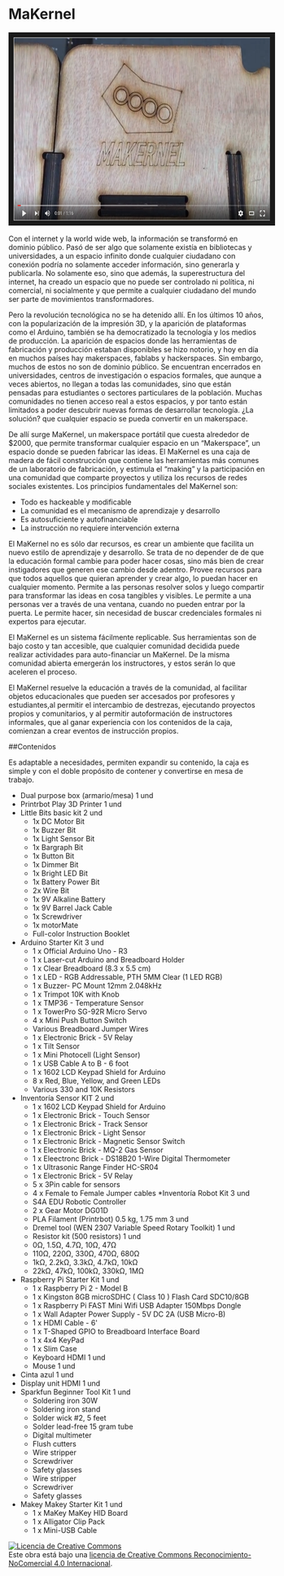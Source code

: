 # MaKernel

<a href="https://www.youtube.com/watch?v=7O9nCXKZr5c" target="_blank"><img src="https://github.com/FunCR/MaKernel/blob/master/Images/makernelyoutube.png" 
alt="Makernel" width="640" height="360" border="10" /></a>


Con el internet y la world wide web, la información se transformó en dominio público. Pasó de ser algo que solamente existía en bibliotecas y universidades, a un espacio infinito donde cualquier ciudadano con conexión podría no solamente acceder información, sino generarla y publicarla.  No solamente eso, sino que además, la superestructura del internet, ha creado un espacio que no puede ser controlado ni política, ni comercial, ni socialmente y que permite a cualquier ciudadano del mundo ser parte de movimientos transformadores.  

Pero la revolución tecnológica no se ha detenido allí. En los últimos 10 años, con la popularización de la impresión 3D, y la aparición de plataformas como el Arduino, también se ha democratizado la tecnología y los medios de producción. La aparición de espacios donde las herramientas de fabricación y producción estaban disponibles se hizo notorio, y hoy en día en muchos países hay makerspaces, fablabs y hackerspaces.  Sin embargo, muchos de estos no son de dominio público. Se encuentran encerrados en universidades, centros de investigación o espacios formales, que aunque a veces abiertos, no llegan a todas las comunidades, sino que están pensadas para estudiantes o sectores particulares de la población. Muchas comunidades no tienen acceso real a estos espacios, y por tanto están limitados a poder descubrir nuevas formas de desarrollar tecnología. ¿La solución? que cualquier espacio se pueda convertir en un makerspace.

De allí surge MaKernel, un makerspace portátil que cuesta alrededor de $2000, que permite transformar cualquier espacio en un “Makerspace”, un espacio donde se pueden fabricar las ideas. El MaKernel es una caja de madera de fácil construcción que contiene las herramientas más comunes de un laboratorio de fabricación, y estimula el “making” y la participación en una comunidad que comparte proyectos y utiliza los recursos de redes sociales existentes.  Los principios fundamentales del MaKernel son:

* Todo es hackeable y modificable
* La comunidad es el mecanismo de aprendizaje y desarrollo
* Es autosuficiente y autofinanciable
* La instrucción no requiere intervención externa

El MaKernel no es sólo dar recursos, es crear un ambiente que facilita un nuevo estilo de aprendizaje y desarrollo. Se trata de no depender de de que la educación formal cambie para poder hacer cosas, sino más bien de crear instigadores que generen ese cambio desde adentro. Provee recursos para que todos aquellos que quieran aprender y crear algo, lo puedan hacer en cualquier momento.  Permite a las personas resolver solos y luego compartir para transformar las ideas en cosa tangibles y visibles.  Le permite a una personas ver a través de una ventana, cuando no pueden entrar por la puerta. Le permite hacer, sin necesidad de buscar credenciales formales ni expertos para ejecutar.

El MaKernel es un sistema fácilmente replicable.  Sus herramientas son de bajo costo y tan accesible, que cualquier comunidad decidida puede realizar actividades para auto-financiar un MaKernel. De la misma comunidad abierta emergerán los instructores, y estos serán lo que aceleren el proceso.  

El MaKernel resuelve la educación a través de la comunidad, al facilitar objetos educacionales que pueden ser accesados por profesores y estudiantes,al permitir el intercambio de destrezas, ejecutando proyectos propios y comunitarios, y al permitir autoformación de instructores informales, que al ganar experiencia con los contenidos de la caja, comienzan a crear eventos de instrucción propios.

##Contenidos

Es adaptable a necesidades, permiten expandir su contenido, la caja es simple y con el doble propósito de contener y convertirse en mesa de trabajo.

* Dual purpose box (armario/mesa)					1 und
* Printrbot Play 3D Printer							1 und
* Little Bits basic kit								2 und
  * 1x DC Motor Bit
  * 1x Buzzer Bit
  * 1x Light Sensor Bit
  * 1x Bargraph Bit
  * 1x Button Bit
  * 1x Dimmer Bit
  * 1x Bright LED Bit
  * 1x Battery Power Bit
  * 2x Wire Bit
  * 1x 9V Alkaline Battery
  * 1x 9V Barrel Jack Cable
  * 1x Screwdriver
  * 1x motorMate
  * Full-color Instruction Booklet
* Arduino Starter Kit								3 und
  * 1 x Official Arduino Uno - R3 
  * 1 x Laser-cut Arduino and Breadboard Holder
  * 1 x Clear Breadboard (8.3 x 5.5 cm)
  * 1 x LED - RGB Addressable, PTH 5MM Clear (1 LED RGB)
  * 1 x Buzzer- PC Mount 12mm 2.048kHz
  * 1 x Trimpot 10K with Knob
  * 1 x TMP36 - Temperature Sensor
  * 1 x TowerPro SG-92R Micro Servo
  * 4 x Mini Push Button Switch
  * Various  Breadboard Jumper Wires 
  * 1 x Electronic Brick - 5V Relay
  * 1 x Tilt Sensor 
  * 1 x Mini Photocell (Light Sensor)
  * 1 x USB Cable A to B - 6 foot
  * 1 x 1602 LCD Keypad Shield for Arduino
  * 8 x Red, Blue, Yellow, and Green LEDs
  * Various 330 and 10K Resistors
* Inventoría Sensor KIT							2 und
  * 1 x 1602 LCD Keypad Shield for Arduino
  * 1 x Electronic Brick - Touch Sensor
  * 1 x Electronic Brick - Track Sensor
  * 1 x Electronic Brick - Light Sensor
  * 1 x Electronic Brick - Magnetic Sensor Switch
  * 1 x Electronic Brick - MQ-2 Gas Sensor
  * 1 x Eleectronc Brick - DS18B20 1-Wire Digital Thermometer
  * 1 x Ultrasonic Range Finder HC-SR04
  * 1 x Electronic Brick - 5V Relay
  * 5 x 3Pin cable for sensors
  * 4 x Female to Female Jumper cables
*Inventoría Robot Kit							3 und
  * S4A EDU Robotic Controller
  * 2 x Gear Motor DG01D
  * PLA Filament (Printrbot) 0.5 kg, 1.75 mm				3 und
  * Dremel tool (WEN 2307 Variable Speed Rotary Toolkit)		1 und
  * Resistor kit (500 resistors)						1 und
  * 0Ω, 1.5Ω, 4.7Ω, 10Ω, 47Ω
  * 110Ω, 220Ω, 330Ω, 470Ω, 680Ω
  * 1kΩ, 2.2kΩ, 3.3kΩ, 4.7kΩ, 10kΩ
  * 22kΩ, 47kΩ, 100kΩ, 330kΩ, 1MΩ
* Raspberry Pi Starter Kit						1 und
  * 1 x Raspberry Pi 2 - Model B
  * 1 x Kingston 8GB microSDHC ( Class 10 ) Flash Card SDC10/8GB
  * 1 x Raspberry Pi FAST Mini Wifi USB Adapter 150Mbps Dongle
  * 1 x Wall Adapter Power Supply - 5V DC 2A (USB Micro-B)
  * 1 x HDMI Cable - 6'
  * 1 x T-Shaped GPIO to Breadboard Interface Board
  * 1 x 4x4 KeyPad
  * 1 x Slim Case
  * Keyboard HDMI								1 und
  * Mouse									1 und
* Cinta azul									1 und
* Display unit HDMI								1 und
* Sparkfun Beginner Tool Kit						1 und
  * Soldering iron 30W
  * Soldering iron stand
  * Solder wick #2, 5 feet
  * Solder lead-free 15 gram tube
  * Digital multimeter
  * Flush cutters
  * Wire stripper
  * Screwdriver
  * Safety glasses
  * Wire stripper
  * Screwdriver
  * Safety glasses
* Makey Makey	 Starter Kit						1 und
  * 1 x MaKey MaKey HID Board
  * 1 x Alligator Clip Pack
  * 1 x Mini-USB Cable


<a rel="license" href="http://creativecommons.org/licenses/by-nc/4.0/"><img alt="Licencia de Creative Commons" style="border-width:0" src="https://i.creativecommons.org/l/by-nc/4.0/88x31.png" /></a><br />Este obra está bajo una <a rel="license" href="http://creativecommons.org/licenses/by-nc/4.0/">licencia de Creative Commons Reconocimiento-NoComercial 4.0 Internacional</a>.
